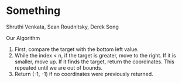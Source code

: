 # Something
Shruthi Venkata, Sean Roudnitsky, Derek Song

Our Algorithm
1) First, compare the target with the bottom left value.
2) While the index < n, if the target is greater, move to the right. If it is smaller, move up.
   If it finds the target, return the coordinates.
   This repeated until we are out of bounds.
3) Return (-1, -1) if no coordinates were previously returned.
